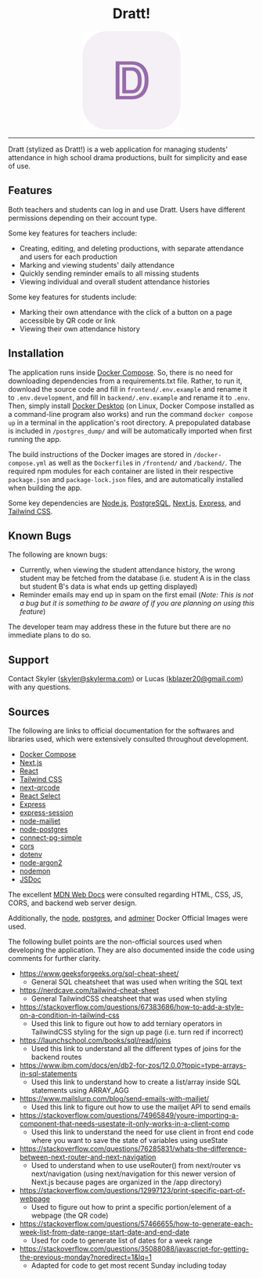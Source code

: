 <h1 align="center">Dratt!</h1>
<p align="center">
  <img src="/static/Dratt.svg" alt="Logo" width="200"/>
</p>

---

Dratt (stylized as Dratt!) is a web application for managing students' attendance in high school drama productions, built for simplicity and ease of use.

## Features
Both teachers and students can log in and use Dratt. Users have different permissions depending on their account type.

Some key features for teachers include:
- Creating, editing, and deleting productions, with separate attendance and users for each production
- Marking and viewing students' daily attendance
- Quickly sending reminder emails to all missing students
- Viewing individual and overall student attendance histories

Some key features for students include:
- Marking their own attendance with the click of a button on a page accessible by QR code or link
- Viewing their own attendance history
## Installation
The application runs inside [Docker Compose](https://docs.docker.com/compose/). So, there is no need for downloading dependencies from a requirements.txt file. Rather, to run it, download the source code and fill in `frontend/.env.example` and rename it to `.env.development`, and fill in `backend/.env.example` and rename it to `.env`. Then, simply install [Docker Desktop](https://www.docker.com/products/docker-desktop/) (on Linux, Docker Compose installed as a command-line program also works) and run the command `docker compose up` in a terminal in the application's root directory. A prepopulated database is included in `/postgres_dump/` and will be automatically imported when first running the app.

The build instructions of the Docker images are stored in `/docker-compose.yml` as well as the `Dockerfile`s in `/frontend/` and `/backend/`. The required npm modules for each container are listed in their respective `package.json` and `package-lock.json` files, and are automatically installed when building the app.

Some key dependencies are [Node.js](https://nodejs.org/en), [PostgreSQL](https://www.postgresql.org/), [Next.js](https://nextjs.org/), [Express](https://expressjs.com/), and [Tailwind CSS](https://tailwindcss.com/).
## Known Bugs 
The following are known bugs:
- Currently, when viewing the student attendance history, the wrong student may be fetched from the database (i.e. student A is in the class but student B's data is what ends up getting displayed)
- Reminder emails may end up in spam on the first email (*Note: This is not a bug but it is something to be aware of if you are planning on using this feature*)

The developer team may address these in the future but there are no immediate plans to do so.
## Support
Contact Skyler (skyler@skylerma.com) or Lucas (kblazer20@gmail.com) with any questions.
## Sources
The following are links to official documentation for the softwares and libraries used, which were extensively consulted throughout development.
- [Docker Compose](https://docs.docker.com/compose/)
- [Next.js](https://nextjs.org/docs)
- [React](https://react.dev/reference/react)
- [Tailwind CSS](https://tailwindcss.com/docs/installation/using-vite)
- [next-qrcode](https://www.npmjs.com/package/next-qrcode)
- [React Select](https://react-select.com/)
- [Express](https://expressjs.com/)
- [express-session](https://www.npmjs.com/package/express-session)
- [node-mailjet](https://www.npmjs.com/package/node-mailjet)
- [node-postgres](https://node-postgres.com/)
- [connect-pg-simple](https://www.npmjs.com/package/connect-pg-simple)
- [cors](https://www.npmjs.com/package/cors)
- [dotenv](https://www.npmjs.com/package/dotenv)
- [node-argon2](https://www.npmjs.com/package//argon2)
- [nodemon](https://www.npmjs.com/package/nodemon)
- [JSDoc](https://jsdoc.app/)

The excellent [MDN Web Docs](https://developer.mozilla.org/en-US/) were consulted regarding HTML, CSS, JS, CORS, and backend web server design.

Additionally, the [node](https://hub.docker.com/_/node/), [postgres](https://hub.docker.com/_/postgres/), and [adminer](https://hub.docker.com/_/adminer/) Docker Official Images were used.

The following bullet points are the non-official sources used when developing the application. They are also documented inside the code using comments for further clarity.
- https://www.geeksforgeeks.org/sql-cheat-sheet/
    - General SQL cheatsheet that was used when writing the SQL text
- https://nerdcave.com/tailwind-cheat-sheet
    - General TailwindCSS cheatsheet that was used when styling
- https://stackoverflow.com/questions/67383686/how-to-add-a-style-on-a-condition-in-tailwind-css
    - Used this link to figure out how to add terniary operators in TailwindCSS styling for the sign up page (i.e. turn red if incorrect)
- https://launchschool.com/books/sql/read/joins 
    - Used this link to understand all the different types of joins for the backend routes 
- https://www.ibm.com/docs/en/db2-for-zos/12.0.0?topic=type-arrays-in-sql-statements
    - Used this link to understand how to create a list/array inside SQL statements using ARRAY_AGG
- https://www.mailslurp.com/blog/send-emails-with-mailjet/
    - Used this link to figure out how to use the mailjet API to send emails
- https://stackoverflow.com/questions/74965849/youre-importing-a-component-that-needs-usestate-it-only-works-in-a-client-comp
    - Used this link to understand the need for use client in front end code where you want to save the state of variables using useState
- https://stackoverflow.com/questions/76285831/whats-the-difference-between-next-router-and-next-navigation
    - Used to understand when to use useRouter() from next/router vs next/navigation (using next/navigation for this newer version of Next.js because pages are organized in the /app directory)
- https://stackoverflow.com/questions/12997123/print-specific-part-of-webpage
    - Used to figure out how to print a specific portion/element of a webpage (the QR code)
- https://stackoverflow.com/questions/57466655/how-to-generate-each-week-list-from-date-range-start-date-and-end-date
    - Used for code to generate list of dates for a week range
- https://stackoverflow.com/questions/35088088/javascript-for-getting-the-previous-monday?noredirect=1&lq=1
    - Adapted for code to get most recent Sunday including today
